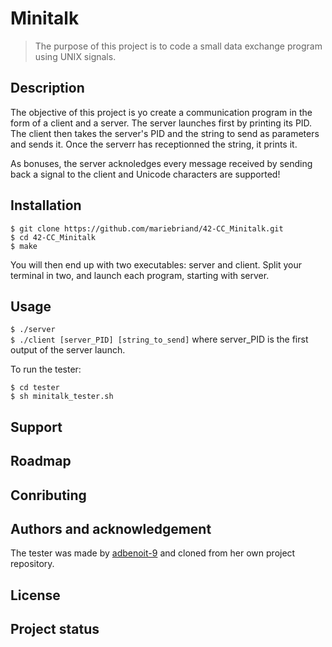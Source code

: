 # Minitalk                              #

>   The purpose of this project is to code a small data exchange program using UNIX signals.

##  Description                         ##
The objective of this project is yo create a communication program in the form of a client and a
server. 
The server launches first by printing its PID. The client then takes the server's PID and the string
 to send as parameters and sends it. Once the serverr has receptionned the string, it prints it.

As bonuses, the server acknoledges every message received by sending back a signal to the client and
 Unicode characters are supported!

##  Installation                        ##

`$ git clone https://github.com/mariebriand/42-CC_Minitalk.git` </br>
`$ cd 42-CC_Minitalk` </br>
`$ make` </br>

You will then end up with two executables: server and client. Split your terminal in two, and launch
each program, starting with server.

##  Usage                               ##
`$ ./server` </br>
`$ ./client [server_PID] [string_to_send]` where server_PID is the first output of the server launch.
</br>

To run the tester: </br>

`$ cd tester` </br>
`$ sh minitalk_tester.sh` </br>

##  Support                             ##
##  Roadmap                             ##
##  Conributing                         ##
##  Authors and acknowledgement         ##

The tester was made by [adbenoit-9](https://github.com/adbenoit-9) and cloned from her own project
repository.

##  License                             ##
##  Project status                      ##



